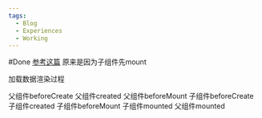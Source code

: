 ```yaml
---
tags:
  - Blog
  - Experiences
  - Working
---
```

#Done 
[参考这篇](https://blog.csdn.net/CYL_2021/article/details/130323719)
原来是因为子组件先mount

加载数据渲染过程

父组件beforeCreate
父组件created
父组件beforeMount
子组件beforeCreate
子组件created
子组件beforeMount
子组件mounted
父组件mounted